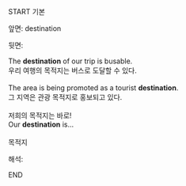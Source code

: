 START
기본

앞면:
destination


뒷면:
<div>The <strong>destination</strong> of our trip is busable. </div><div><div>우리 여행의 목적지는 버스로 도달할 수 있다.<br><br><div>The area is being promoted as a tourist <strong>destination</strong>. </div><div><div>그 지역은 관광 목적지로 홍보되고 있다.</div></div><div><br></div><div><div><div>저희의 목적지는 바로!</div></div><div><div>Our <strong>destination</strong> is...</div></div></div><br>목적지</div></div>


해석:

END